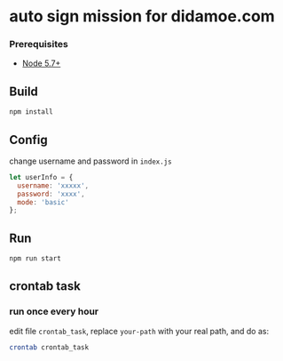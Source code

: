 # auto sign mission for didamoe.com

### Prerequisites

* [Node 5.7+](https://nodejs.org)

## Build

```sh
npm install
```

## Config

change username and password in `index.js`
```javascript
let userInfo = {
  username: 'xxxxx',
  password: 'xxxx',
  mode: 'basic'
};
```

## Run

```sh
npm run start
```

## crontab task

### run once every hour
edit file `crontab_task`, replace `your-path` with your real path, and do as:

```sh
crontab crontab_task
```
